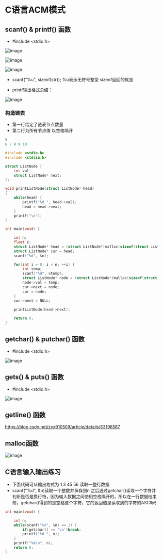 # C语言ACM模式  


## scanf() & printf()   函数

* #include <stdio.h>

![image](https://user-images.githubusercontent.com/58176267/176389143-0a842ada-2419-4e55-9b98-f99a7ca71065.png)  

![image](https://user-images.githubusercontent.com/58176267/176395295-2c6f9153-2dcc-4af5-bf8e-073522f8b455.png)  

![image](https://user-images.githubusercontent.com/58176267/176430370-a8728eba-5336-4421-b88b-c5a7efec2399.png)  


* scanf("%u", sizeof(str)); %u表示无符号整型 sizeof返回的就是  


* printf输出格式总结：  
 
![image](https://user-images.githubusercontent.com/58176267/176455594-38cd3922-ebef-458f-b323-08b4e862f170.png)  


### 构造链表  

* 第一行给定了链表节点数量  
* 第二行为所有节点值 以空格隔开  

```c
5
6 7 8 9 10
```

```c
#include <stdio.h>
#include <stdlib.h>

struct ListNode {
    int val;
    struct ListNode* next;
};

void printListNode(struct ListNode* head)
{   
    while(head) {
        printf("%d ", head->val);
        head = head->next;
    }
    printf("\n");
}

int main(void) {

    int n;
    float c;
    struct ListNode* head = (struct ListNode*)malloc(sizeof(struct ListNode));
    struct ListNode* cur = head;
    scanf("%d", &n);

    for(int i = 0; i < n; ++i) {
        int temp;
        scanf("%d", &temp);
        struct ListNode* node = (struct ListNode*)malloc(sizeof(struct ListNode));
        node->val = temp;
        cur->next = node;
        cur = node;
    }
    cur->next = NULL;
    
    printListNode(head->next);

    return 0;
}
```

## getchar() & putchar() 函数

* #include <stdio.h>  

![image](https://user-images.githubusercontent.com/58176267/176389745-dd9dd84d-5eb2-4a81-adc8-fa11561068ee.png)


## gets() & puts() 函数  

* #include <stdio.h>

![image](https://user-images.githubusercontent.com/58176267/176390425-973a4768-56d7-403e-bad1-e04506d41a5f.png)


## getline() 函数  

https://blog.csdn.net/zxx910509/article/details/53196587  


## malloc函数  

![image](https://user-images.githubusercontent.com/58176267/176425215-52a887a6-db26-407a-9dad-f6fb218c84c4.png)  


## C语言输入输出练习  

* 下面代码可从输出格式为  1 3 45 56   读取一整行数据 
* scanf("%d", &n)读取一个整数并保存到n  之后通过getchar()读取一个字符并判断是否是换行符，因为输入数据之间使用空格隔开的，所以在一行数据结束前，getchar()得到的是空格这个字符，它的返回值是读取到的字符的ASCII码 

```c
int main(void) {

    int n;
    while(scanf("%d", &n) == 1) {
        if(getchar() == '\n')break;
        printf("%d ", n);
    }
    printf("%d\n", n);   
    return 0;
}
```





